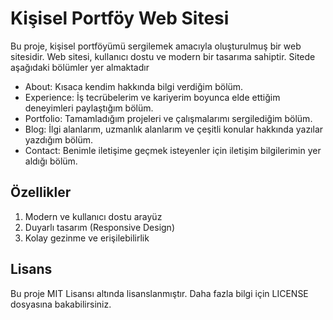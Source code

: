 # Kişisel Portföy Web Sitesi

Bu proje, kişisel portföyümü sergilemek amacıyla oluşturulmuş bir web sitesidir. Web sitesi, kullanıcı dostu ve modern bir tasarıma sahiptir. Sitede aşağıdaki bölümler yer almaktadır

- About: Kısaca kendim hakkında bilgi verdiğim bölüm.
- Experience: İş tecrübelerim ve kariyerim boyunca elde ettiğim deneyimleri paylaştığım bölüm.
- Portfolio: Tamamladığım projeleri ve çalışmalarımı sergilediğim bölüm.
- Blog: İlgi alanlarım, uzmanlık alanlarım ve çeşitli konular hakkında yazılar yazdığım bölüm.
- Contact: Benimle iletişime geçmek isteyenler için iletişim bilgilerimin yer aldığı bölüm.

## Özellikler

1. Modern ve kullanıcı dostu arayüz
2. Duyarlı tasarım (Responsive Design)
3. Kolay gezinme ve erişilebilirlik

## Lisans

Bu proje MIT Lisansı altında lisanslanmıştır. Daha fazla bilgi için LICENSE dosyasına bakabilirsiniz.
